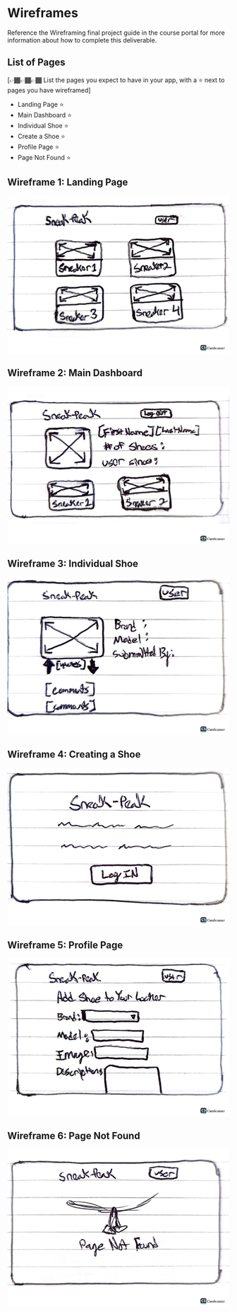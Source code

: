 # Wireframes

Reference the Wireframing final project guide in the course portal for more information about how to complete this deliverable.

## List of Pages

[👉🏾👉🏾👉🏾 List the pages you expect to have in your app, with a ⭐ next to pages you have wireframed]

- Landing Page ⭐
- Main Dashboard ⭐
- Individual Shoe ⭐
- Create a Shoe ⭐
- Profile Page ⭐
- Page Not Found ⭐

## Wireframe 1: Landing Page

<img src='./wireframe-images/sneak-peak-batch_1.jpg' width='' alt='sneak-peak-batch_1.jpg' />

## Wireframe 2: Main Dashboard

<img src='./wireframe-images/sneak-peak-batch_2.jpg' width='' alt='sneak-peak-batch_2.jpg' />

## Wireframe 3: Individual Shoe

<img src='./wireframe-images/sneak-peak-batch_3.jpg' width='' alt='sneak-peak-batch_3.jpg' />

## Wireframe 4: Creating a Shoe

<img src='./wireframe-images/sneak-peak-batch_4.jpg' width='' alt='sneak-peak-batch_4.jpg' />

## Wireframe 5: Profile Page

<img src='./wireframe-images/sneak-peak-batch_5.jpg' width='' alt='sneak-peak-batch_5.jpg' />

## Wireframe 6: Page Not Found

<img src='./wireframe-images/sneak-peak-batch_6.jpg' width='' alt='sneak-peak-batch_6.jpg' />
